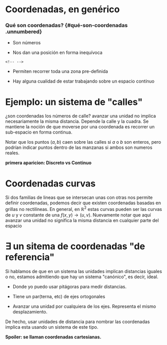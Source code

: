 # Coordenadas, en genérico

### Qué son coordenadas? {#qué-son-coordenadas .unnumbered}

-   Son números

-   Nos dan una posición en forma inequívoca

```{=html}
<!-- -->
```
-   Permiten recorrer toda una zona pre-definida

-   Hay alguna cualidad de estar trabajando sobre un espacio contínuo

# Ejemplo: un sistema de "calles"

¿son coordenadas los números de calle? avanzar una unidad no implica
necesariamente la misma distancia. Depende la calle y la cuadra. Se
mantiene la noción de que moverse por una coordenada es recorrer un
sub-espacio en forma continua.

Notar que los puntos $(a,b)$ caen sobre las calles si $a$ o $b$ son
enteros, pero podrían indicar puntos dentro de las manzanas si ambos son
numeros reales.

**primera aparicion: Discreto vs Continuo**

# Coordenadas curvas

Si dos familias de lineas que se intersecan unas con otras nos permite
definir coordenadas, podemos decir que existen coordenadas basadas en
grillas no rectilíneas. En general, en $\mathbb{R}^2$ estas curvas
pueden ser las curvas de $u$ y $v$ constante de una
$f(x,y)\rightarrow(u,v)$. Nuevamente notar que aquí avanzar una unidad
no significa la misma distancia en cualquier parte del espacio

# $\exists$ un sitema de coordenadas "de referencia"

Si hablamos de que en un sistema las unidades implican distancias
iguales o no, estamos admitiendo que hay un sistema "canónico", es
decír, ideal.

- Donde yo puedo usar pitágoras para medir distancias.

- Tiene un par(terna, etc) de ejes ortogonales

- Avanzar una unidad por cualquiera de los ejes. Representa el mismo desplazamiento.

De hecho, usar unidades de distancia para nombrar las coordenadas
implica esta usando un sistema de este tipo.

**Spoiler: se llaman coordenadas cartesianas.**

